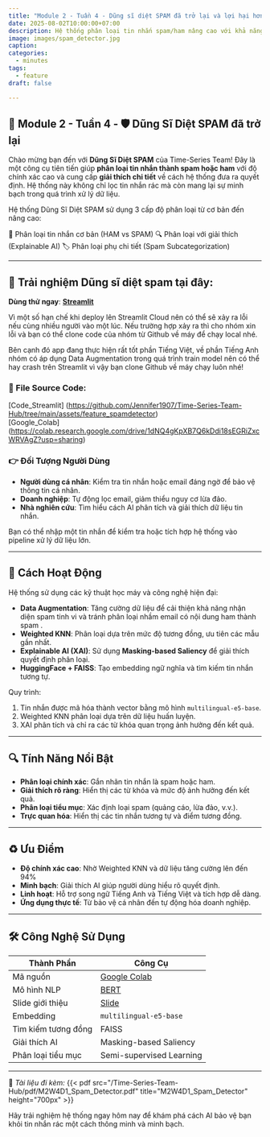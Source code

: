 ```yaml
---
title: "Module 2 - Tuần 4 - Dũng sĩ diệt SPAM đã trở lại và lợi hại hơn xưa"  
date: 2025-08-02T10:00:00+07:00  
description: Hệ thống phân loại tin nhắn spam/ham nâng cao với khả năng giải thích, được xây dựng bằng Streamlit và các kỹ thuật học máy/học sâu hiện đại.  
image: images/spam_detector.jpg
caption:  
categories:  
  - minutes  
tags:  
  - feature  
draft: false  

---
```


## 🤖 Module 2 - Tuần 4 - 🛡️ Dũng Sĩ Diệt SPAM đã trở lại

Chào mừng bạn đến với **Dũng Sĩ Diệt SPAM** của Time-Series Team! Đây là một công cụ tiên tiến giúp **phân loại tin nhắn thành spam hoặc ham** với độ chính xác cao và cung cấp **giải thích chi tiết** về cách hệ thống đưa ra quyết định. Hệ thống này không chỉ lọc tin nhắn rác mà còn mang lại sự minh bạch trong quá trình xử lý dữ liệu.

Hệ thống Dũng Sĩ Diệt SPAM sử dụng 3 cấp độ phân loại từ cơ bản đến nâng cao:

🎯 Phân loại tin nhắn cơ bản (HAM vs SPAM)
🔍 Phân loại với giải thích (Explainable AI)
🏷️ Phân loại phụ chi tiết (Spam Subcategorization)

---

## 🧪 Trải nghiệm Dũng sĩ diệt spam tại đây: 
**Dùng thử ngay**: **[Streamlit](https://superherospamai.streamlit.app/)** 

Vì một số hạn chế khi deploy lên Streamlit Cloud nên có thể sẽ xảy ra lỗi nếu cùng nhiều người vào một lúc. Nếu trường hợp xảy ra thì cho nhóm xin lỗi và bạn có thể clone code của nhóm từ Github về máy để chạy local nhé. 

Bên cạnh đó app đang thực hiện rất tốt phần Tiếng Việt, về phần Tiếng Anh nhóm có áp dụng Data Augmentation trong quá trình train model nên có thể hay crash trên Streamlit vì vậy bạn clone Github về máy chạy luôn nhé!

### 🧪 File Source Code: 
[Code_Streamlit] (https://github.com/Jennifer1907/Time-Series-Team-Hub/tree/main/assets/feature_spamdetector)  
[Google_Colab] (https://colab.research.google.com/drive/1dNQ4gKpXB7Q6kDdi18sEGRiZxcWRVAgZ?usp=sharing)  

### 👉 Đối Tượng Người Dùng  
- **Người dùng cá nhân**: Kiểm tra tin nhắn hoặc email đáng ngờ để bảo vệ thông tin cá nhân.  
- **Doanh nghiệp**: Tự động lọc email, giảm thiểu nguy cơ lừa đảo.  
- **Nhà nghiên cứu**: Tìm hiểu cách AI phân tích và giải thích dữ liệu tin nhắn.  

Bạn có thể nhập một tin nhắn để kiểm tra hoặc tích hợp hệ thống vào pipeline xử lý dữ liệu lớn.

---

## 🧠 Cách Hoạt Động  

Hệ thống sử dụng các kỹ thuật học máy và công nghệ hiện đại:  
- **Data Augmentation**: Tăng cường dữ liệu để cải thiện khả năng nhận diện spam tinh vi và tránh phân loại nhầm email có nội dung ham thành spam .  
- **Weighted KNN**: Phân loại dựa trên mức độ tương đồng, ưu tiên các mẫu gần nhất.  
- **Explainable AI (XAI)**: Sử dụng **Masking-based Saliency** để giải thích quyết định phân loại.  
- **HuggingFace + FAISS**: Tạo embedding ngữ nghĩa và tìm kiếm tin nhắn tương tự.  

Quy trình:  
1. Tin nhắn được mã hóa thành vector bằng mô hình `multilingual-e5-base`.  
2. Weighted KNN phân loại dựa trên dữ liệu huấn luyện.  
3. XAI phân tích và chỉ ra các từ khóa quan trọng ảnh hưởng đến kết quả.  

---

## 🔍 Tính Năng Nổi Bật  

- **Phân loại chính xác**: Gắn nhãn tin nhắn là spam hoặc ham.  
- **Giải thích rõ ràng**: Hiển thị các từ khóa và mức độ ảnh hưởng đến kết quả.  
- **Phân loại tiểu mục**: Xác định loại spam (quảng cáo, lừa đảo, v.v.).  
- **Trực quan hóa**: Hiển thị các tin nhắn tương tự và điểm tương đồng.  

---

## ♻️ Ưu Điểm  

- **Độ chính xác cao**: Nhờ Weighted KNN và dữ liệu tăng cường lên đến 94%
- **Minh bạch**: Giải thích AI giúp người dùng hiểu rõ quyết định.  
- **Linh hoạt**: Hỗ trợ song ngữ Tiếng Anh và Tiếng Việt và tích hợp dễ dàng.  
- **Ứng dụng thực tế**: Từ bảo vệ cá nhân đến tự động hóa doanh nghiệp.  

---

## 🛠️ Công Nghệ Sử Dụng  

| **Thành Phần**            | **Công Cụ**                                                                                           |  
|---------------------------|-------------------------------------------------------------------------------------------------------|  
| Mã nguồn                  | [Google Colab](https://colab.research.google.com/drive/1dNQ4gKpXB7Q6kDdi18sEGRiZxcWRVAgZ?usp=sharing)       |  
| Mô hình NLP               | [BERT](https://huggingface.co/bert-base-multilingual-cased)                                           |  
| Slide giới thiệu          | [Slide](https://www.canva.com/design/DAGu3xJo4fw/wHrvqq_Zcu1q6WCW-DIIBA/view)                         | 
| Embedding                 | `multilingual-e5-base`                                                                                |  
| Tìm kiếm tương đồng       | FAISS                                                                                                 |  
| Giải thích AI             | Masking-based Saliency                                                                                |  
| Phân loại tiểu mục        | Semi-supervised Learning                                                                              |  

---

📂 _Tài liệu đi kèm:_
{{< pdf src="/Time-Series-Team-Hub/pdf/M2W4D1_Spam_Detector.pdf" title="M2W4D1_Spam_Detector" height="700px" >}}

Hãy trải nghiệm hệ thống ngay hôm nay để khám phá cách AI bảo vệ bạn khỏi tin nhắn rác một cách thông minh và minh bạch. 

